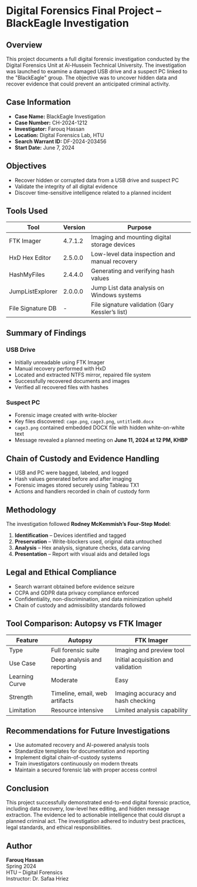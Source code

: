 # Digital Forensics Final Project – BlackEagle Investigation

## **Overview**

This project documents a full digital forensic investigation conducted by the Digital Forensics Unit at Al-Hussein Technical University. The investigation was launched to examine a damaged USB drive and a suspect PC linked to the "BlackEagle" group. The objective was to uncover hidden data and recover evidence that could prevent an anticipated criminal activity.

## **Case Information**

- **Case Name:** BlackEagle Investigation  
- **Case Number:** CH-2024-1212  
- **Investigator:** Farouq Hassan  
- **Location:** Digital Forensics Lab, HTU  
- **Search Warrant ID:** DF-2024-203456  
- **Start Date:** June 7, 2024  

## **Objectives**

- Recover hidden or corrupted data from a USB drive and suspect PC  
- Validate the integrity of all digital evidence  
- Discover time-sensitive intelligence related to a planned incident

## **Tools Used**

| Tool               | Version   | Purpose                                           |
|--------------------|-----------|---------------------------------------------------|
| FTK Imager         | 4.7.1.2   | Imaging and mounting digital storage devices      |
| HxD Hex Editor     | 2.5.0.0   | Low-level data inspection and manual recovery     |
| HashMyFiles        | 2.4.4.0   | Generating and verifying hash values              |
| JumpListExplorer   | 2.0.0.0   | Jump List data analysis on Windows systems        |
| File Signature DB  | -         | File signature validation (Gary Kessler’s list)   |

## **Summary of Findings**

### **USB Drive**
- Initially unreadable using FTK Imager  
- Manual recovery performed with HxD  
- Located and extracted NTFS mirror, repaired file system  
- Successfully recovered documents and images  
- Verified all recovered files with hashes  

### **Suspect PC**
- Forensic image created with write-blocker  
- Key files discovered: `cage.png`, `cage3.png`, `untitled0.docx`  
- `cage3.png` contained embedded DOCX file with hidden white-on-white text  
- Message revealed a planned meeting on **June 11, 2024 at 12 PM, KHBP**

## **Chain of Custody and Evidence Handling**

- USB and PC were bagged, labeled, and logged  
- Hash values generated before and after imaging  
- Forensic images stored securely using Tableau TX1  
- Actions and handlers recorded in chain of custody form  

## **Methodology**

The investigation followed **Rodney McKemmish’s Four-Step Model**:
1. **Identification** – Devices identified and tagged  
2. **Preservation** – Write-blockers used, original data untouched  
3. **Analysis** – Hex analysis, signature checks, data carving  
4. **Presentation** – Report with visual aids and detailed logs

## **Legal and Ethical Compliance**

- Search warrant obtained before evidence seizure  
- CCPA and GDPR data privacy compliance enforced  
- Confidentiality, non-discrimination, and data minimization upheld  
- Chain of custody and admissibility standards followed

## **Tool Comparison: Autopsy vs FTK Imager**

| Feature             | Autopsy                              | FTK Imager                         |
|---------------------|---------------------------------------|-------------------------------------|
| Type                | Full forensic suite                   | Imaging and preview tool            |
| Use Case            | Deep analysis and reporting           | Initial acquisition and validation  |
| Learning Curve      | Moderate                              | Easy                                |
| Strength            | Timeline, email, web artifacts        | Imaging accuracy and hash checking  |
| Limitation          | Resource intensive                    | Limited analysis capability         |

## **Recommendations for Future Investigations**

- Use automated recovery and AI-powered analysis tools  
- Standardize templates for documentation and reporting  
- Implement digital chain-of-custody systems  
- Train investigators continuously on modern threats  
- Maintain a secured forensic lab with proper access control  

## **Conclusion**

This project successfully demonstrated end-to-end digital forensic practice, including data recovery, low-level hex editing, and hidden message extraction. The evidence led to actionable intelligence that could disrupt a planned criminal act. The investigation adhered to industry best practices, legal standards, and ethical responsibilities.

## **Author**

**Farouq Hassan**  
Spring 2024  
HTU – Digital Forensics  
Instructor: Dr. Safaa Hriez

